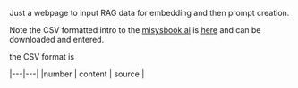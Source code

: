 Just a webpage to input RAG data for embedding and then prompt creation.

Note the CSV formatted intro to the [mlsysbook.ai](https://mlsysbook.ai/) is [here](mlsysbook-june7-2025-vMay14-2025.csv) and can be downloaded and entered.

the CSV format is


|---|---|
|number	| content	| source |





